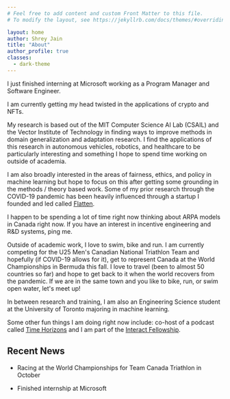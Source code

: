 ```yaml
---
# Feel free to add content and custom Front Matter to this file.
# To modify the layout, see https://jekyllrb.com/docs/themes/#overriding-theme-defaults

layout: home
author: Shrey Jain
title: "About"
author_profile: true
classes:
  - dark-theme
---
```


I just finished interning at Microsoft working as a Program Manager and Software Engineer.

I am currently getting my head twisted in the applications of crypto and NFTs.

My research is based out of the MIT Computer Science AI Lab (CSAIL) and the Vector Institute of Technology in finding ways to improve methods in domain generalization and adaptation research. I find the applications of this research in autonomous vehicles, robotics, and healthcare to be particularly interesting and something I hope to spend time working on outside of academia.

I am also broadly interested in the areas of fairness, ethics, and policy in machine learning but hope to focus on this after getting some grounding in the methods / theory based work. Some of my prior research through the COVID-19 pandemic has been heavily influenced through a startup I founded and led called [Flatten](https://flatten.ca).

I happen to be spending a lot of time right now thinking about ARPA models in Canada right now. If you have an interest in incentive engineering and R&D systems, ping me.

Outside of academic work, I love to swim, bike and run. I am currently competing for the U25 Men's Canadian National Triathlon Team and hopefully (if COVID-19 allows for it), get to represent Canada at the World Championships in Bermuda this fall. I love to travel (been to almost 50 countries so far) and hope to get back to it when the world recovers from the pandemic. If we are in the same town and you like to bike, run, or swim open water, let's meet up!

In between research and training, I am also an Engineering Science student at the University of Toronto majoring in machine learning.

Some other fun things I am doing right now include: co-host of a podcast called [Time Horizons](https://shreyjain13.github.io/final/podcast/) and I am part of the [Interact Fellowship](https://joininteract.com/).


## Recent News

* Racing at the World Championships for Team Canada Triathlon in October

* Finished internship at Microsoft
